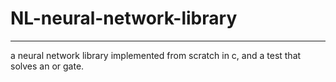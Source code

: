 # NL-neural-network-library
---
a neural network library implemented from scratch in c, and a test that solves an or gate.
